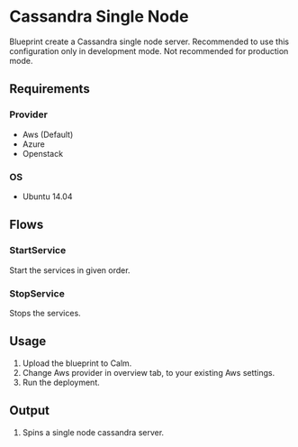 Cassandra Single Node
=======================

Blueprint create a Cassandra single node server. Recommended to use this configuration only in development mode.
Not recommended for production mode.

Requirements
------------
### Provider
- Aws (Default)
- Azure
- Openstack

### OS
- Ubuntu 14.04

Flows
-------
### StartService
Start the services in given order.
### StopService
Stops the services.

Usage
-----
1. Upload the blueprint to Calm.
2. Change Aws provider in overview tab, to your existing Aws settings.
3. Run the deployment.

Output
------
1. Spins a single node cassandra server. 
